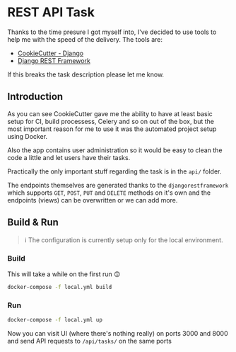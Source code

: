 # REST API Task

Thanks to the time presure I got myself into, I've decided to use tools to help me with the speed of the delivery. The tools are:

- [CookieCutter - Django](https://github.com/pydanny/cookiecutter-django)
- [Django REST Framework](https://www.django-rest-framework.org/)

If this breaks the task description please let me know.

## Introduction
As you can see CookieCutter gave me the ability to have at least basic setup for CI, build processess, Celery and so on out of the box, but the most important reason for me to use it was the automated project setup using Docker.

Also the app contains user administration so it would be easy to clean the code a little and let users have their tasks.

Practically the only important stuff regarding the task is in the `api/` folder.

The endpoints themselves are generated thanks to the `djangorestframework` which supports `GET`, `POST`, `PUT` and `DELETE` methods on it's own and the endpoints (views) can be overwritten or we can add more.

## Build & Run

> ℹ️ The configuration is currently setup only for the local environment.

### Build

This will take a while on the first run 🙃

```bash
docker-compose -f local.yml build
```

### Run

```bash
docker-compose -f local.yml up
```

Now you can visit UI (where there's nothing really) on ports 3000 and 8000 and send API requests to `/api/tasks/` on the same ports
